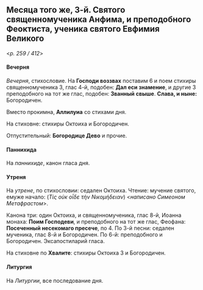 
## Месяца того же, 3-й. Святого священномученика Анфима, и преподобного Феоктиста, ученика святого Евфимия Великого

<*p. 259 / 412*>

#### Вечерня

*Вечерня*, стихословие. На **Господи воззвах** поставим 6 и поем стихиры священномученика 3, 
глас 4-й, подобен: **Дал еси знамение**, и другие 3 преподобного на тот же глас, подобен: 
**Званный свыше**. **Слава, и ныне:** Богородичен.

Вместо прокимна, **Аллилуиа** со стихами дня. 

На стиховне: стихиры Октоиха и Богородичен.

Отпустительный: **Богородице Дево** и прочие.

#### Паннихида

На *паннихиде*, канон гласа дня.

#### Утреня

На *утрене*, по стихословии: седален Октоиха. Чтение: мучение святого, емуже начало: 
(*Τίς οὐκ οἶδε τὴν Νικομήδειαν*) <*написано Симеоном Метафрастом*>.

Канона три: один Октоиха, и священномученика, глас 8-й, Иоанна монаха: **Поим Господеви**, 
и преподобного на тот же глас, Феофана: **Посеченный несекомаго пресече**, по 4. 
По 3-й песни: седален мученика, глас 8-й и Богородичен. 
По 6-й: преподобного и Богородичен. 
Эксапостиларий гласа. 

На стиховне по **Хвалите**: стихиры Октоиха 3 и Богородичен.

#### Литургия

На *Литургии*, все последование дня.
